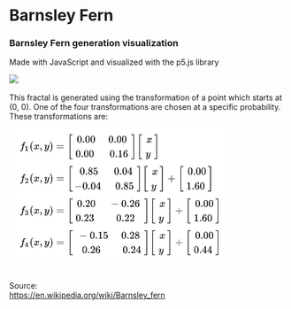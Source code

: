 # Barnsley Fern

### Barnsley Fern generation visualization

Made with JavaScript and visualized with the p5.js library

<img src="gif/barnsley-fern.gif" width="400px">

This fractal is generated using the transformation of a point which starts at (0, 0). One of the four transformations are chosen at a specific probability. These transformations are:

<img src="gif/transformations.png" width="400px">

<br>
<br>

Source: <br>
https://en.wikipedia.org/wiki/Barnsley_fern
